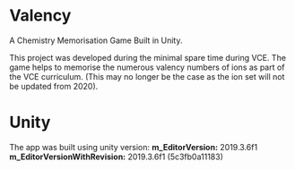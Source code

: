 # Valency
A Chemistry Memorisation Game Built in Unity.

This project was developed during the minimal spare time during VCE.
The game helps to memorise the numerous valency numbers of ions as part of the VCE curriculum. 
(This may no longer be the case as the ion set will not be updated from 2020).

# Unity
The app was built using unity version:
**m_EditorVersion:** 2019.3.6f1
**m_EditorVersionWithRevision:** 2019.3.6f1 (5c3fb0a11183)

